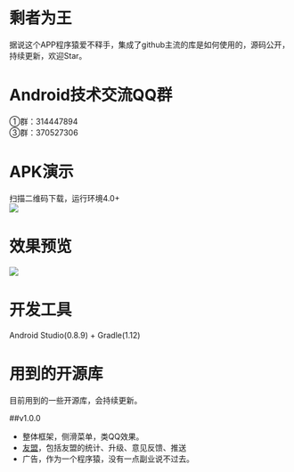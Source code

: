 
剩者为王
===========================
据说这个APP程序猿爱不释手，集成了github主流的库是如何使用的，源码公开，持续更新，欢迎Star。

Android技术交流QQ群
===========================
①群：314447894<br>
③群：370527306<br>

APK演示
===========================
扫描二维码下载，运行环境4.0+<br>
![](https://github.com/WuXiaolong/xUse/raw/master/screenshots/qrcode.png)

效果预览
===========================
![](https://github.com/WuXiaolong/xUse/raw/master/screenshots/screenshots.png)

开发工具
===========================
Android Studio(0.8.9) + Gradle(1.12)

用到的开源库
===========================
目前用到的一些开源库，会持续更新。

##v1.0.0
* 整体框架，侧滑菜单，类QQ效果。
* [友盟](http://www.umeng.com/)，包括友盟的统计、升级、意见反馈、推送
* 广告，作为一个程序猿，没有一点副业说不过去。




